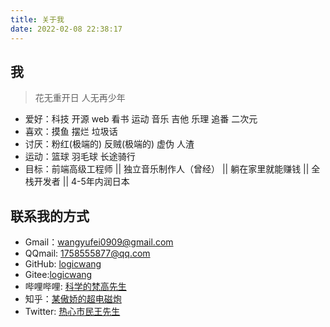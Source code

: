 ```yaml
---
title: 关于我
date: 2022-02-08 22:38:17
---
```


## 我 ##

>花无重开日 人无再少年

- 爱好：科技 开源 web 看书 运动 音乐 吉他 乐理  追番 二次元
- 喜欢：摸鱼 摆烂 垃圾话
- 讨厌：粉红(极端的) 反贼(极端的) 虚伪 人渣 
- 运动：篮球 羽毛球 长途骑行
- 目标：前端高级工程师  || 独立音乐制作人（曾经） || 躺在家里就能赚钱  ||  全栈开发者  ||  4-5年内润日本
  
## 联系我的方式 ##

- Gmail：<wangyufei0909@gmail.com>
- QQmail: <1758555877@qq.com>
- GitHub: [logicwang](https://github.com/logicwang)
- Gitee:[logicwang](https://gitee.com/wangyf2020)
- 哔哩哔哩: [科学的梵高先生](https://space.bilibili.com/474868654?spm_id_from=333.1007.0.0)
- 知乎：[某傲娇的超电磁炮](https://www.zhihu.com/people/peng-yu-yan-44-15)
- Twitter: [热心市民王先生](https://twitter.com/logicwyf)